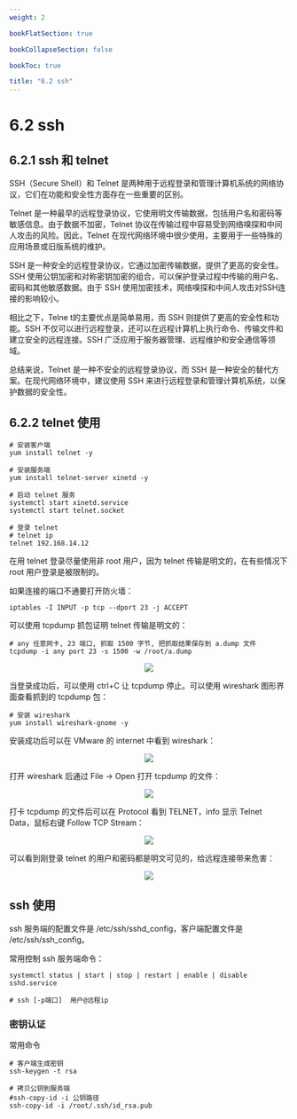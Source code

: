 ```yaml
---
weight: 2

bookFlatSection: true

bookCollapseSection: false

bookToc: true

title: "6.2 ssh"
---
```


# 6.2 ssh

## 6.2.1 ssh 和 telnet

SSH（Secure Shell）和 Telnet 是两种用于远程登录和管理计算机系统的网络协议，它们在功能和安全性方面存在一些重要的区别。

Telnet 是一种最早的远程登录协议，它使用明文传输数据，包括用户名和密码等敏感信息。由于数据不加密，Telnet 协议在传输过程中容易受到网络嗅探和中间人攻击的风险。因此，Telnet 在现代网络环境中很少使用，主要用于一些特殊的应用场景或旧版系统的维护。

SSH 是一种安全的远程登录协议，它通过加密传输数据，提供了更高的安全性。SSH 使用公钥加密和对称密钥加密的组合，可以保护登录过程中传输的用户名、密码和其他敏感数据。由于 SSH 使用加密技术，网络嗅探和中间人攻击对SSH连接的影响较小。

相比之下，Telne t的主要优点是简单易用，而 SSH 则提供了更高的安全性和功能。SSH 不仅可以进行远程登录，还可以在远程计算机上执行命令、传输文件和建立安全的远程连接。SSH 广泛应用于服务器管理、远程维护和安全通信等领域。

总结来说，Telnet 是一种不安全的远程登录协议，而 SSH 是一种安全的替代方案。在现代网络环境中，建议使用 SSH 来进行远程登录和管理计算机系统，以保护数据的安全性。

## 6.2.2 telnet 使用

```shell
# 安装客户端
yum install telnet -y

# 安装服务端
yum install telnet-server xinetd -y

# 启动 telnet 服务
systemctl start xinetd.service
systemctl start telnet.socket

# 登录 telnet
# telnet ip
telnet 192.168.14.12
```

在用 telnet 登录尽量使用非 root 用户，因为 telnet 传输是明文的，在有些情况下 root 用户登录是被限制的。

如果连接的端口不通要打开防火墙：

```shell
iptables -I INPUT -p tcp --dport 23 -j ACCEPT
```

可以使用 tcpdump 抓包证明 telnet 传输是明文的：

```shell
# any 任意网卡, 23 端口, 抓取 1500 字节, 把抓取结果保存到 a.dump 文件
tcpdump -i any port 23 -s 1500 -w /root/a.dump
```

<div align="center"><img src="https://cdn.xiaobinqt.cn/xiaobinqt.io/20230709/32bb8656d1e14e909d78faafc14602b1.png" width=  /></div>

当登录成功后，可以使用 ctrl+C 让 tcpdump 停止。可以使用 wireshark 图形界面查看抓到的 tcpdump 包：

```shell
# 安装 wireshark
yum install wireshark-gnome -y

```

安装成功后可以在 VMware 的 internet 中看到 wireshark：

<div align="center"><img src="https://cdn.xiaobinqt.cn/xiaobinqt.io/20230709/2b8c669ba8d443ba9691b1c5da5ed16a.png" width=  /></div>

打开 wireshark 后通过 File -> Open 打开 tcpdump 的文件：

<div align="center"><img src="https://cdn.xiaobinqt.cn/xiaobinqt.io/20230709/7486a55b4ded4120bcd46605ba5f5add.png" width=  /></div>

打卡 tcpdump 的文件后可以在 Protocol 看到 TELNET，info 显示 Telnet Data，鼠标右键 Follow TCP Stream：

<div align="center"><img src="https://cdn.xiaobinqt.cn/xiaobinqt.io/20230709/9926300050d44fe9a579dd770505f00e.png" width=  /></div>

可以看到刚登录 telnet 的用户和密码都是明文可见的，给远程连接带来危害：

<div align="center"><img src="https://cdn.xiaobinqt.cn/xiaobinqt.io/20230709/2eac95cc16ce40108c8d1809e1fa0de3.png" width=  /></div>

## ssh 使用

ssh 服务端的配置文件是 /etc/ssh/sshd_config，客户端配置文件是 /etc/ssh/ssh_config。

常用控制 ssh 服务端命令：

```shell
systemctl status | start | stop | restart | enable | disable sshd.service

# ssh [-p端口]  用户@远程ip

```

### 密钥认证

常用命令

```shell
# 客户端生成密钥
ssh-keygen -t rsa

# 拷贝公钥到服务端
#ssh-copy-id -i 公钥路径
ssh-copy-id -i /root/.ssh/id_rsa.pub

```



